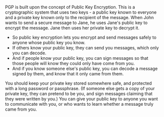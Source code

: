 [Title]: # (Public Key Encryption)
[Order]: # (1)

PGP is built upon the concept of Public Key Encryption. This is a cryptographic system that uses two keys - a public key known to everyone and a private key known only to the recipient of the message. When John wants to send a secure message to Jane, he uses Jane's public key to encrypt the message. Jane then uses her private key to decrypt it.

*   So public key encryption lets you encrypt and send messages safely to anyone whose public key you know.
*   If others know your public key, they can send you messages, which only you can decode.
*   And if people know your public key, you can sign messages so that those people will know they could only have come from you.
*   And if you know someone else's public key, you can decode a message signed by them, and know that it only came from them.

You should keep your private key stored somewhere safe, and protected with a long password or passphrase. (If someone else gets a copy of your private key, they can pretend to be you, and sign messages claiming that they were written by you.) You can give your public key to anyone you want to communicate with you, or who wants to learn whether a message truly came from you.
